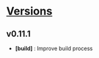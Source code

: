 # [Versions](https://github.com/Tracktor/treege/releases)

## v0.11.1
- **[build]** : Improve build process
